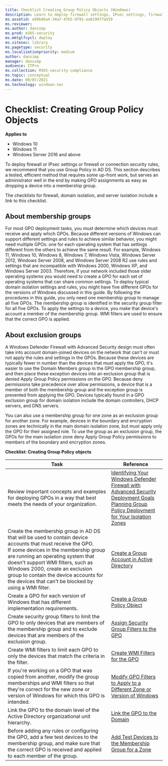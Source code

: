```yaml
---
title: Checklist Creating Group Policy Objects (Windows)
description: Learn to deploy firewall settings, IPsec settings, firewall rules, or connection security rules, by using Group Policy in AD DS.
ms.assetid: e99bd6a4-34a7-47b5-9791-ae819977a559
ms.reviewer: 
ms.author: dansimp
ms.prod: m365-security
ms.mktglfcycl: deploy
ms.sitesec: library
ms.pagetype: security
ms.localizationpriority: medium
author: dansimp
manager: dansimp
audience: ITPro
ms.collection: M365-security-compliance
ms.topic: conceptual
ms.date: 09/07/2021
ms.technology: windows-sec
---
```


# Checklist: Creating Group Policy Objects

**Applies to**
-   Windows 10
-   Windows 11
-   Windows Server 2016 and above

To deploy firewall or IPsec settings or firewall or connection security rules, we recommend that you use Group Policy in AD DS. This section describes a tested, efficient method that requires some up-front work, but serves an administrator well in the end by making GPO assignments as easy as dropping a device into a membership group.

The checklists for firewall, domain isolation, and server isolation include a link to this checklist.

## About membership groups

For most GPO deployment tasks, you must determine which devices must receive and apply which GPOs. Because different versions of Windows can support different settings and rules to achieve similar behavior, you might need multiple GPOs: one for each operating system that has settings different from the others to achieve the same result. For example, Windows 11, Windows 10, Windows 8, Windows 7, Windows Vista, Windows Server 2012, Windows Server 2008, and Windows Server 2008 R2 use rules and settings that are incompatible with Windows 2000, Windows XP, and Windows Server 2003. Therefore, if your network included those older operating systems you would need to create a GPO for each set of operating systems that can share common settings. To deploy typical domain isolation settings and rules, you might have five different GPOs for the versions of Windows discussed in this guide. By following the procedures in this guide, you only need one membership group to manage all five GPOs. The membership group is identified in the security group filter for all five GPOs. To apply the settings to a device, you make that device's account a member of the membership group. WMI filters are used to ensure that the correct GPO is applied.

## About exclusion groups

A Windows Defender Firewall with Advanced Security design must often take into account domain-joined devices on the network that can't or must not apply the rules and settings in the GPOs. Because these devices are typically fewer in number than the devices that must apply the GPO, it's easier to use the Domain Members group in the GPO membership group, and then place these exception devices into an exclusion group that is denied Apply Group Policy permissions on the GPO. Because deny permissions take precedence over allow permissions, a device that is a member of both the membership group and the exception group is prevented from applying the GPO. Devices typically found in a GPO exclusion group for domain isolation include the domain controllers, DHCP servers, and DNS servers.

You can also use a membership group for one zone as an exclusion group for another zone. For example, devices in the boundary and encryption zones are technically in the main domain isolation zone, but must apply only the GPO for their assigned role. To use the group as an exclusion group, the GPOs for the main isolation zone deny Apply Group Policy permissions to members of the boundary and encryption zones.

**Checklist: Creating Group Policy objects**

| Task | Reference |
| - | - |
| Review important concepts and examples for deploying GPOs in a way that best meets the needs of your organization.| [Identifying Your Windows Defender Firewall with Advanced Security Deployment Goals](identifying-your-windows-firewall-with-advanced-security-deployment-goals.md)<br/>[Planning Group Policy Deployment for Your Isolation Zones](planning-group-policy-deployment-for-your-isolation-zones.md)| 
| Create the membership group in AD DS that will be used to contain device accounts that must receive the GPO.<br/>If some devices in the membership group are running an operating system that doesn't support WMI filters, such as Windows 2000, create an exclusion group to contain the device accounts for the devices that can't be blocked by using a WMI filter.| [Create a Group Account in Active Directory](create-a-group-account-in-active-directory.md)|
| Create a GPO for each version of Windows that has different implementation requirements.| [Create a Group Policy Object](create-a-group-policy-object.md) |
| Create security group filters to limit the GPO to only devices that are members of the membership group and to exclude devices that are members of the exclusion group.|[Assign Security Group Filters to the GPO](assign-security-group-filters-to-the-gpo.md) |
| Create WMI filters to limit each GPO to only the devices that match the criteria in the filter.| [Create WMI Filters for the GPO](create-wmi-filters-for-the-gpo.md) |
| If you're working on a GPO that was copied from another, modify the group memberships and WMI filters so that they're correct for the new zone or version of Windows for which this GPO is intended.|[Modify GPO Filters to Apply to a Different Zone or Version of Windows](modify-gpo-filters-to-apply-to-a-different-zone-or-version-of-windows.md) |
| Link the GPO to the domain level of the Active Directory organizational unit hierarchy.| [Link the GPO to the Domain](link-the-gpo-to-the-domain.md) |
| Before adding any rules or configuring the GPO, add a few test devices to the membership group, and make sure that the correct GPO is received and applied to each member of the group.| [Add Test Devices to the Membership Group for a Zone](add-test-devices-to-the-membership-group-for-a-zone.md) |
